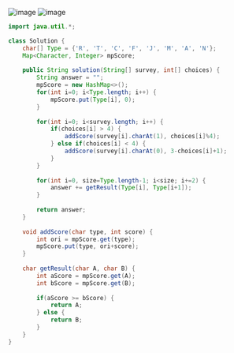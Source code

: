 ![image](https://github.com/Morning-Algorithm-Study-2023/Algorithm/assets/83942393/d028c562-b84d-4e2d-b8b4-a8ff6e2b2f4f)
![image](https://github.com/Morning-Algorithm-Study-2023/Algorithm/assets/83942393/ebbfc1d2-74e4-46cf-adb3-f650d177c8c8)

```Java
import java.util.*;

class Solution {
    char[] Type = {'R', 'T', 'C', 'F', 'J', 'M', 'A', 'N'};
    Map<Character, Integer> mpScore;
    
    public String solution(String[] survey, int[] choices) {
        String answer = "";
        mpScore = new HashMap<>();
        for(int i=0; i<Type.length; i++) {
            mpScore.put(Type[i], 0);
        }
        
        for(int i=0; i<survey.length; i++) {
            if(choices[i] > 4) {
                addScore(survey[i].charAt(1), choices[i]%4);
            } else if(choices[i] < 4) {
                addScore(survey[i].charAt(0), 3-choices[i]+1);
            }
        }
        
        for(int i=0, size=Type.length-1; i<size; i+=2) {
            answer += getResult(Type[i], Type[i+1]);
        }
        
        return answer;
    }
    
    void addScore(char type, int score) {
        int ori = mpScore.get(type);
        mpScore.put(type, ori+score);
    }
    
    char getResult(char A, char B) {
        int aScore = mpScore.get(A);
        int bScore = mpScore.get(B);
        
        if(aScore >= bScore) {
            return A;
        } else {
            return B;
        }
    }
}
```
